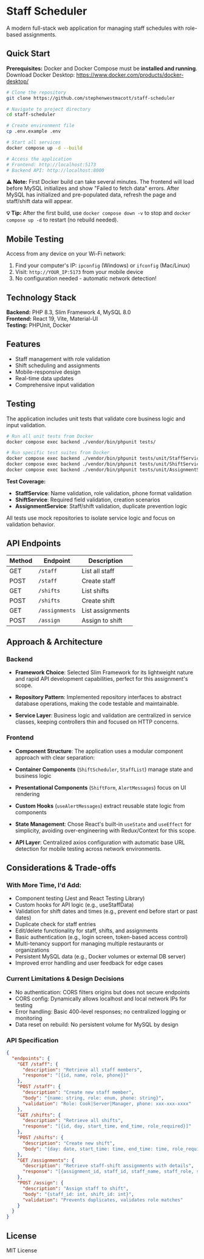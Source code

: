 # Staff Scheduler

A modern full-stack web application for managing staff schedules with role-based assignments.

## Quick Start

**Prerequisites:** Docker and Docker Compose must be **installed and running**.  
Download Docker Desktop: https://www.docker.com/products/docker-desktop/

```bash
# Clone the repository
git clone https://github.com/stephenwestmacott/staff-scheduler

# Navigate to project directory
cd staff-scheduler

# Create environment file
cp .env.example .env

# Start all services
docker compose up -d --build

# Access the application
# Frontend: http://localhost:5173
# Backend API: http://localhost:8000
```

**⚠️ Note:** First Docker build can take several minutes. The frontend will load before MySQL initializes and show "Failed to fetch data" errors. After MySQL has initialized and pre-populated data, refresh the page and staff/shift data will appear.

**💡 Tip:** After the first build, use `docker compose down -v` to stop and `docker compose up -d` to restart (no rebuild needed).

## Mobile Testing

Access from any device on your Wi-Fi network:

1. Find your computer's IP: `ipconfig` (Windows) or `ifconfig` (Mac/Linux)
2. Visit: `http://YOUR_IP:5173` from your mobile device
3. No configuration needed - automatic network detection!

## Technology Stack

**Backend:** PHP 8.3, Slim Framework 4, MySQL 8.0  
**Frontend:** React 19, Vite, Material-UI  
**Testing:** PHPUnit, Docker

## Features

- Staff management with role validation
- Shift scheduling and assignments
- Mobile-responsive design
- Real-time data updates
- Comprehensive input validation

## Testing

The application includes unit tests that validate core business logic and input validation.

```bash
# Run all unit tests from Docker
docker compose exec backend ./vendor/bin/phpunit tests/

# Run specific test suites from Docker
docker compose exec backend ./vendor/bin/phpunit tests/unit/StaffServiceTest.php
docker compose exec backend ./vendor/bin/phpunit tests/unit/ShiftServiceTest.php
docker compose exec backend ./vendor/bin/phpunit tests/unit/AssignmentServiceTest.php
```

**Test Coverage:**

- **StaffService**: Name validation, role validation, phone format validation
- **ShiftService**: Required field validation, creation scenarios
- **AssignmentService**: Staff/shift validation, duplicate prevention logic

All tests use mock repositories to isolate service logic and focus on validation behavior.

## API Endpoints

| Method | Endpoint       | Description      |
| ------ | -------------- | ---------------- |
| GET    | `/staff`       | List all staff   |
| POST   | `/staff`       | Create staff     |
| GET    | `/shifts`      | List shifts      |
| POST   | `/shifts`      | Create shift     |
| GET    | `/assignments` | List assignments |
| POST   | `/assign`      | Assign to shift  |

## Approach & Architecture

### Backend

- **Framework Choice**: Selected Slim Framework for its lightweight nature and rapid API development capabilities, perfect for this assignment's scope.

- **Repository Pattern**: Implemented repository interfaces to abstract database operations, making the code testable and maintainable.

- **Service Layer**: Business logic and validation are centralized in service classes, keeping controllers thin and focused on HTTP concerns.

### Frontend

- **Component Structure**: The application uses a modular component approach with clear separation:

- **Container Components** (`ShiftScheduler`, `StaffList`) manage state and business logic
- **Presentational Components** (`ShiftForm`, `AlertMessages`) focus on UI rendering
- **Custom Hooks** (`useAlertMessages`) extract reusable state logic from components

- **State Management**: Chose React's built-in `useState` and `useEffect` for simplicity, avoiding over-engineering with Redux/Context for this scope.

- **API Layer**: Centralized axios configuration with automatic base URL detection for mobile testing across network environments.

## Considerations & Trade-offs

### With More Time, I'd Add:

- Component testing (Jest and React Testing Library)
- Custom hooks for API logic (e.g., useStaffData)
- Validation for shift dates and times (e.g., prevent end before start or past dates)
- Duplicate check for staff entries
- Edit/delete functionality for staff, shifts, and assignments
- Basic authentication (e.g., login screen, token-based access control)
- Multi-tenancy support for managing multiple restaurants or organizations
- Persistent MySQL data (e.g., Docker volumes or external DB server)
- Improved error handling and user feedback for edge cases

### Current Limitations & Design Decisions

- No authentication: CORS filters origins but does not secure endpoints
- CORS config: Dynamically allows localhost and local network IPs for testing
- Error handling: Basic 400-level responses; no centralized logging or monitoring
- Data reset on rebuild: No persistent volume for MySQL by design

### API Specification

```json
{
  "endpoints": {
    "GET /staff": {
      "description": "Retrieve all staff members",
      "response": "[{id, name, role, phone}]"
    },
    "POST /staff": {
      "description": "Create new staff member",
      "body": "{name: string, role: enum, phone: string}",
      "validation": "Role: Cook|Server|Manager, phone: xxx-xxx-xxxx"
    },
    "GET /shifts": {
      "description": "Retrieve all shifts",
      "response": "[{id, day, start_time, end_time, role_required}]"
    },
    "POST /shifts": {
      "description": "Create new shift",
      "body": "{day: date, start_time: time, end_time: time, role_required: string}"
    },
    "GET /assignments": {
      "description": "Retrieve staff-shift assignments with details",
      "response": "[{assignment_id, staff_id, staff_name, staff_role, shift_id, day, start_time, end_time, role_required}]"
    },
    "POST /assign": {
      "description": "Assign staff to shift",
      "body": "{staff_id: int, shift_id: int}",
      "validation": "Prevents duplicates, validates role matches"
    }
  }
}
```

## License

MIT License

